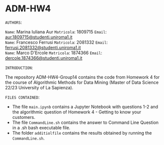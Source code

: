 # ADM-HW4

`AUTHORS`:

`Name`: Marina Iuliana Aur   `Matricola`: 1809715 `Email`: aur.1809715@studenti.uniroma1.it <br>
`Name`: Francesco Ferrusi `Matricola`: 2081332 `Email`: ferrusi.2081332@studenti.uniroma1.it <br>
`Name`: Marco D'Ercole  `Matricola`: 1874366 `Email`: dercole.1874366@studenti.uniroma1.it <br>

`INTRODUCTION`:

The repository ADM-HW4-Group14 contains the code from Homework 4 for the course of Algorithmic Methods for Data Mining (Master of Data Science 22/23 University of La Sapienza).

`FILES CONTAINED`:

* The file `main.ipynb` contains a Jupyter Notebook with questions 1-2 and the algorithmic question of Homework 4 - Getting to know your customers.
* The file `CommandLine.sh` contains the answer to Command Line Question in a .sh bash executable file.
* The folder `additiolfile`  contains the results obtained by running the `CommandLine.sh`.

